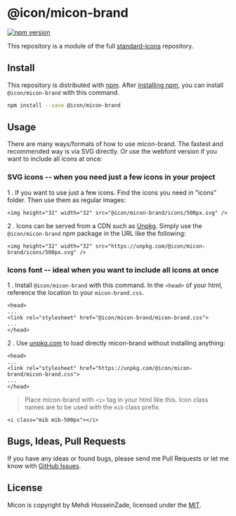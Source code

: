 # @icon/micon-brand

[![npm version](https://img.shields.io/npm/v/@icon/micon-brand.svg)](https://www.npmjs.org/package/@icon/micon-brand)

This repository is a module of the full [standard-icons][standard-icons] repository.

## Install

This repository is distributed with [npm]. After [installing npm][install-npm], you can install `@icon/micon-brand` with this command.

```bash
npm install --save @icon/micon-brand
```

## Usage

There are many ways/formats of how to use micon-brand. The fastest and recommended way is via SVG directly. Or use the webfont version if you want to include all icons at once:

### SVG icons -- when you need just a few icons in your project

1 . If you want to use just a few icons. Find the icons you need in "icons" folder. Then use them as regular images:

```
<img height="32" width="32" src="@icon/micon-brand/icons/500px.svg" />
```

2 . Icons can be served from a CDN such as [Unpkg][Unpkg]. Simply use the `@icon/micon-brand` npm package in the URL like the following:

```
<img height="32" width="32" src="https://unpkg.com/@icon/micon-brand/icons/500px.svg" />
```

### Icons font -- ideal when you want to include all icons at once

1 . Install `@icon/micon-brand` with this command. In the `<head>` of your html, reference the location to your `micon-brand.css`.

```
<head>
...
<link rel="stylesheet" href="@icon/micon-brand/micon-brand.css">
...
</head>
```

2 . Use [unpkg.com][Unpkg] to load directly micon-brand without installing anything:

```
<head>
...
<link rel="stylesheet" href="https://unpkg.com/@icon/micon-brand/micon-brand.css">
...
</head>
```

> Place micon-brand with `<i>` tag in your html like this. Icon class names are to be used with the `mib` class prefix.

```
<i class="mib mib-500px"></i>
```


## Bugs, Ideas, Pull Requests

If you have any ideas or found bugs, please send me Pull Requests or let me know with [GitHub Issues][github issues].

## License

Micon is copyright by Mehdi HosseinZade, licensed under the [MIT][license].

[license]: https://opensource.org/licenses/MIT
[standard-icons]: https://github.com/thecreation/standard-icons
[npm]: https://www.npmjs.com/
[install-npm]: https://docs.npmjs.com/getting-started/installing-node
[sass]: http://sass-lang.com/
[github issues]: https://github.com/thecreation/standard-icons/issues
[Unpkg]: https://unpkg.com